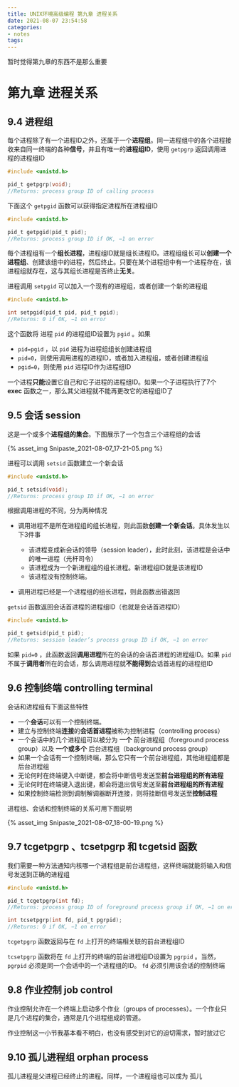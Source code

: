```yaml
---
title: UNIX环境高级编程 第九章 进程关系
date: 2021-08-07 23:54:58
categories:
- notes
tags:
---
```

暂时觉得第九章的东西不是那么重要

<!-- more -->

# 第九章 进程关系


## 9.4 进程组

每个进程除了有一个进程ID之外，还属于一个**进程组**。同一进程组中的各个进程接收来自同一终端的各种**信号**，并且有唯一的**进程组ID**，使用 `getpgrp` 返回调用进程的进程组ID

```C
#include <unistd.h>

pid_t getpgrp(void);
//Returns: process group ID of calling process
```



下面这个 `getpgid` 函数可以获得指定进程所在进程组ID

```C
#include <unistd.h>

pid_t getpgid(pid_t pid);
//Returns: process group ID if OK, −1 on error
```



每个进程组有一个**组长进程**，进程组ID就是组长进程ID。进程组组长可以**创建一个进程组**、创建该组中的进程，然后终止。只要在某个进程组中有一个进程存在，该进程组就存在，这与其组长进程是否终止**无关**。

进程调用 `setpgid` 可以加入一个现有的进程组，或者创建一个新的进程组

```C
#include <unistd.h>

int setpgid(pid_t pid, pid_t pgid);
//Returns: 0 if OK, −1 on error
```

这个函数将 进程 `pid` 的进程组ID设置为 `pgid` 。如果

* `pid=pgid` ，以 `pid` 进程为进程组组长创建进程组
* `pid=0`，则使用调用进程的进程ID，或者加入进程组，或者创建进程组
* `pgid=0`，则使用 `pid` 进程ID作为进程组ID



一个进程**只能**设置它自己和它子进程的进程组ID。如果一个子进程执行了7个 **exec** 函数之一，那么其父进程就不能再更改它的进程组ID了



## 9.5 会话 session

这是一个或多个**进程组的集合**。下图展示了一个包含三个进程组的会话

{% asset_img Snipaste_2021-08-07_17-21-05.png %}

进程可以调用 `setsid` 函数建立一个新会话

```C
#include <unistd.h>

pid_t setsid(void);
//Returns: process group ID if OK, −1 on error
```

根据调用进程的不同，分为两种情况

* 调用进程不是所在进程组的组长进程，则此函数**创建一个新会话**。具体发生以下3件事
  * 该进程变成新会话的领导（session leader），此时此刻，该进程是会话中的唯一进程（光杆司令）
  * 该进程成为一个新进程组的组长进程。新进程组ID就是该进程ID
  * 该进程没有控制终端。

* 调用进程已经是一个进程组的组长进程，则此函数出错返回



`getsid` 函数返回会话首进程的进程组ID（也就是会话首进程ID）

```C
#include <unistd.h>

pid_t getsid(pid_t pid);
//Returns: session leader’s process group ID if OK, −1 on error
```

如果 `pid=0` ，此函数返回**调用进程**所在的会话的会话首进程的进程组ID。如果 `pid` 不属于**调用者**所在的会话，那么调用进程就**不能得到**会话首进程的进程组ID



## 9.6 控制终端 controlling terminal

会话和进程组有下面这些特性

* 一个**会话**可以有一个控制终端。
* 建立与控制终端**连接**的**会话首进程**被称为控制进程（controlling process）
* 一个会话中的几个进程组可以被分为 **一个** 前台进程组（foreground process group）以及 **一个或多个** 后台进程组（background process group）
* 如果一个会话有一个控制终端，那么它只有一个前台进程组，其他进程组都是后台进程组
* 无论何时在终端键入中断键，都会将中断信号发送至**前台进程组的所有进程**
* 无论何时在终端键入退出键，都会将退出信号发送至**前台进程组的所有进程**
* 如果控制终端检测到调制解调器断开连接，则将挂断信号发送至**控制进程**



进程组、会话和控制终端的关系可用下图说明

{% asset_img Snipaste_2021-08-07_18-00-19.png %}



## 9.7 tcgetpgrp 、tcsetpgrp 和 tcgetsid 函数

我们需要一种方法通知内核哪一个进程组是前台进程组，这样终端就能将输入和信号发送到正确的进程组

```C
#include <unistd.h>

pid_t tcgetpgrp(int fd);
//Returns: process group ID of foreground process group if OK, −1 on error

int tcsetpgrp(int fd, pid_t pgrpid);
//Returns: 0 if OK, −1 on error
```

`tcgetpgrp` 函数返回与在 `fd` 上打开的终端相关联的前台进程组ID

`tcsetpgrp` 函数将在 `fd` 上打开的终端的前台进程组ID设置为 `pgrpid` 。当然， `pgrpid` 必须是同一个会话中的一个进程组的ID。 `fd` 必须引用该会话的控制终端



## 9.8 作业控制 job control

作业控制允许在一个终端上启动多个作业（groups of processes）。一个作业只是几个进程的集合，通常是几个进程组成的管道。

作业控制这一小节我基本看不明白，也没有感受到对它的迫切需求，暂时放过它



## 9.10 孤儿进程组 orphan process

孤儿进程是父进程已经终止的进程。同样，一个进程组也可以成为 孤儿



